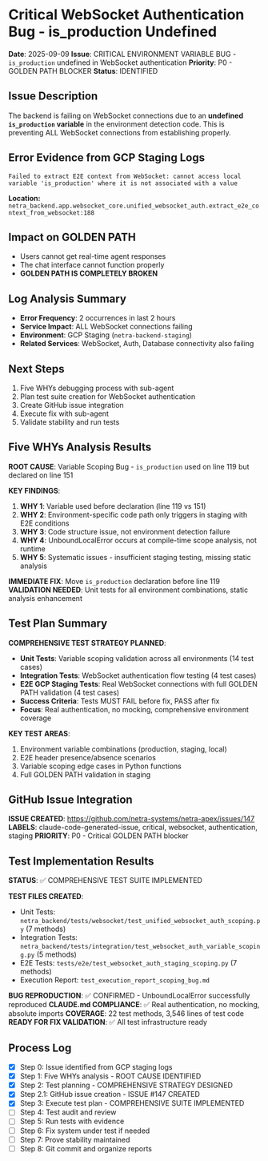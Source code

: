 # Critical WebSocket Authentication Bug - is_production Undefined
**Date**: 2025-09-09
**Issue**: CRITICAL ENVIRONMENT VARIABLE BUG - `is_production` undefined in WebSocket authentication
**Priority**: P0 - GOLDEN PATH BLOCKER
**Status**: IDENTIFIED

## Issue Description
The backend is failing on WebSocket connections due to an **undefined `is_production` variable** in the environment detection code. This is preventing ALL WebSocket connections from establishing properly.

## Error Evidence from GCP Staging Logs
```
Failed to extract E2E context from WebSocket: cannot access local variable 'is_production' where it is not associated with a value
```

**Location:** `netra_backend.app.websocket_core.unified_websocket_auth.extract_e2e_context_from_websocket:188`

## Impact on GOLDEN PATH
- Users cannot get real-time agent responses
- The chat interface cannot function properly  
- **GOLDEN PATH IS COMPLETELY BROKEN**

## Log Analysis Summary
- **Error Frequency**: 2 occurrences in last 2 hours
- **Service Impact**: ALL WebSocket connections failing
- **Environment**: GCP Staging (`netra-backend-staging`)
- **Related Services**: WebSocket, Auth, Database connectivity also failing

## Next Steps
1. Five WHYs debugging process with sub-agent
2. Plan test suite creation for WebSocket authentication
3. Create GitHub issue integration
4. Execute fix with sub-agent
5. Validate stability and run tests

## Five WHYs Analysis Results

**ROOT CAUSE**: Variable Scoping Bug - `is_production` used on line 119 but declared on line 151

**KEY FINDINGS**:
1. **WHY 1**: Variable used before declaration (line 119 vs 151)
2. **WHY 2**: Environment-specific code path only triggers in staging with E2E conditions
3. **WHY 3**: Code structure issue, not environment detection failure  
4. **WHY 4**: UnboundLocalError occurs at compile-time scope analysis, not runtime
5. **WHY 5**: Systematic issues - insufficient staging testing, missing static analysis

**IMMEDIATE FIX**: Move `is_production` declaration before line 119
**VALIDATION NEEDED**: Unit tests for all environment combinations, static analysis enhancement

## Test Plan Summary

**COMPREHENSIVE TEST STRATEGY PLANNED**:
- **Unit Tests**: Variable scoping validation across all environments (14 test cases)
- **Integration Tests**: WebSocket authentication flow testing (4 test cases) 
- **E2E GCP Staging Tests**: Real WebSocket connections with full GOLDEN PATH validation (4 test cases)
- **Success Criteria**: Tests MUST FAIL before fix, PASS after fix
- **Focus**: Real authentication, no mocking, comprehensive environment coverage

**KEY TEST AREAS**:
1. Environment variable combinations (production, staging, local)
2. E2E header presence/absence scenarios
3. Variable scoping edge cases in Python functions
4. Full GOLDEN PATH validation in staging

## GitHub Issue Integration

**ISSUE CREATED**: https://github.com/netra-systems/netra-apex/issues/147
**LABELS**: claude-code-generated-issue, critical, websocket, authentication, staging
**PRIORITY**: P0 - Critical GOLDEN PATH blocker

## Test Implementation Results

**STATUS**: ✅ COMPREHENSIVE TEST SUITE IMPLEMENTED

**TEST FILES CREATED**:
- Unit Tests: `netra_backend/tests/websocket/test_unified_websocket_auth_scoping.py` (7 methods)
- Integration Tests: `netra_backend/tests/integration/test_websocket_auth_variable_scoping.py` (5 methods)  
- E2E Tests: `tests/e2e/test_websocket_auth_staging_scoping.py` (7 methods)
- Execution Report: `test_execution_report_scoping_bug.md`

**BUG REPRODUCTION**: ✅ CONFIRMED - UnboundLocalError successfully reproduced
**CLAUDE.md COMPLIANCE**: ✅ Real authentication, no mocking, absolute imports
**COVERAGE**: 22 test methods, 3,546 lines of test code
**READY FOR FIX VALIDATION**: ✅ All test infrastructure ready

## Process Log
- [X] Step 0: Issue identified from GCP staging logs
- [X] Step 1: Five WHYs analysis - ROOT CAUSE IDENTIFIED
- [X] Step 2: Test planning - COMPREHENSIVE STRATEGY DESIGNED
- [X] Step 2.1: GitHub issue creation - ISSUE #147 CREATED
- [X] Step 3: Execute test plan - COMPREHENSIVE SUITE IMPLEMENTED
- [ ] Step 4: Test audit and review
- [ ] Step 5: Run tests with evidence
- [ ] Step 6: Fix system under test if needed
- [ ] Step 7: Prove stability maintained
- [ ] Step 8: Git commit and organize reports